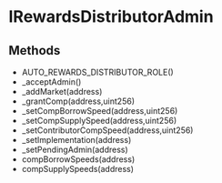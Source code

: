 # IRewardsDistributorAdmin

## Methods


 - AUTO_REWARDS_DISTRIBUTOR_ROLE()
 - _acceptAdmin()
 - _addMarket(address)
 - _grantComp(address,uint256)
 - _setCompBorrowSpeed(address,uint256)
 - _setCompSupplySpeed(address,uint256)
 - _setContributorCompSpeed(address,uint256)
 - _setImplementation(address)
 - _setPendingAdmin(address)
 - compBorrowSpeeds(address)
 - compSupplySpeeds(address)
